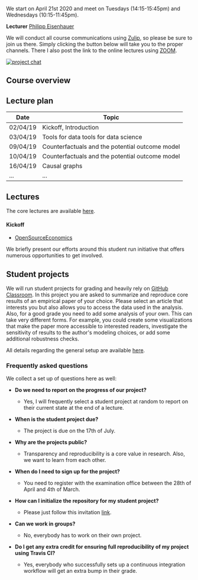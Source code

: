 We start on April 21st 2020 and meet on Tuesdays (14:15-15:45pm) and Wednesdays (10:15-11:45pm).

**Lecturer** [Philipp Eisenhauer](https://peisenha.github.iol)

We will conduct all course communications using [Zulip](https://zulip.com/), so please be sure to join us there. Simply clicking the button below will take you to the proper channels. There I also post the link to the online lectures using [ZOOM](https://zoom.us/). 

[![project chat](https://img.shields.io/badge/zulip-join_chat-brightgreen.svg)](https://hca.zulipchat.com/)

## Course overview

## Lecture plan

| Date      | Topic                                                     |
| ----------| --------------------------------------------------------- |
| 02/04/19  | Kickoff, Introduction                                     |
| 03/04/19  | Tools for data tools for data science                     |
| 09/04/19  | Counterfactuals and the potential outcome model           |
| 10/04/19  | Counterfactuals and the potential outcome model           |
| 16/04/19  | Causal graphs                                             |
| ...       | ...                                                       |

## Lectures

The core lectures are available [here](https://github.com/HumanCapitalAnalysis/microeconometrics/blob/master/README.md).

#### Kickoff

* [OpenSourceEconomics](https://opensourceeconomics.github.io/)

We briefly present our efforts around this student run initiative that offers numerous opportunities to get involved.

## Student projects

We will run student projects for grading and heavily rely on [GitHub Classroom](https://classroom.github.com). In this project you are asked to summarize and reproduce core results of an empirical paper of your choice. Please select an article that interests you but also allows you to access the data used in the analysis. Also, for a good grade you need to add some analysis of your own. This can take very different forms. For example, you could create some visualizations that make the paper more accessible to interested readers, investigate the sensitivity of results to the author's modeling choices, or add some additional robustness checks.

All details regarding the general setup are available [here](https://github.com/HumanCapitalAnalysis/student-project-template).

### Frequently asked questions

We collect a set up of questions here as well:

* **Do we need to report on the progress of our project?**

  * Yes, I will frequently select a student project at random to report on their current state at the end of a lecture.


* **When is the student project due?**

  * The project is due on the 17th of July.


* **Why are the projects public?**

  * Transparency and reproducibility is a core value in research. Also, we want to learn from each other.


* **When do I need to sign up for the project?**

  * You need to register with the examination office between the 28th of April and 4th of March.


* **How can I initialize the repository for my student project?**

  * Please just follow this invitation [link](https://classroom.github.com/a/AIR1HxcC).


* **Can we work in groups?**

  * No, everybody has to work on their own project.


* **Do I get any extra credit for ensuring full reproducibility of my project using Travis CI?**

  * Yes, everybody who successfully sets up a continuous integration workflow will get an extra bump in their grade.
